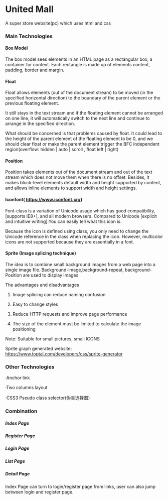 # United Mall
A super store website(pc) which uses html and css

### Main Technologies


####  Box Model

The box model sees elements in an HTML page as a rectangular box, a container for content. Each rectangle is made up of elements content, padding, border and margin.

#### Float

Float allows elements (out of the document stream) to be moved (in the specified horizontal direction) to the boundary of the parent element or the previous floating element.

It still stays in the text stream and if the floating element cannot be arranged on one line, it will automatically switch to the next line and continue to arrange in the specified direction.

What should be concerned is that problems caused by float. It could lead to  the height of the parent element of the floating element to be 0, and we should clear float or make the parent element trigger the BFC independent region(overflow: hidden | auto | scroll , float left | right)

#### Position

Position takes elements out of the document stream and out of the text stream which does not move them when there is no offset. Besides, it makes block-level elements default width and height supported by content, and allows inline elements to support width and height settings.

####   Iconfont( https://www.iconfont.cn/)

Font-class is a variation of Unicode usage which has good     compatibility, [supports IE8+], and all modern browsers. Compared to Unicode [explicit and intuitive writing].You can easily tell what this icon is.

Because the icon is defined using class, you only need to change the Unicode reference in the class when replacing the icon. However, multicolor icons are not supported because they are essentially in a font.

####  Sprite (Image splicing technique)

The idea is to combine small background images from a web page into a single image file. Background-image,background-repeat, background-Position are used to display images

The advantages and disadvantages

1. Image splicing can reduce naming confusion

2. Easy to change styles

3. Reduce HTTP requests and improve page performance

4. The size of the element must be limited to calculate the image positioning

Note: Suitable for small pictures, small ICONS

Sprite graph generated website: https://www.toptal.com/developers/css/sprite-generator

### Other Technologies
·Anchor link

·Two columns layout

·CSS3 Pseudo class selector(伪类选择器)


### Combination
##### Index Page
##### Register Page
##### Login Page
##### List Page
##### Detail Page

Index Page can turn to login/register page from links, user can also jump between login and register page.
